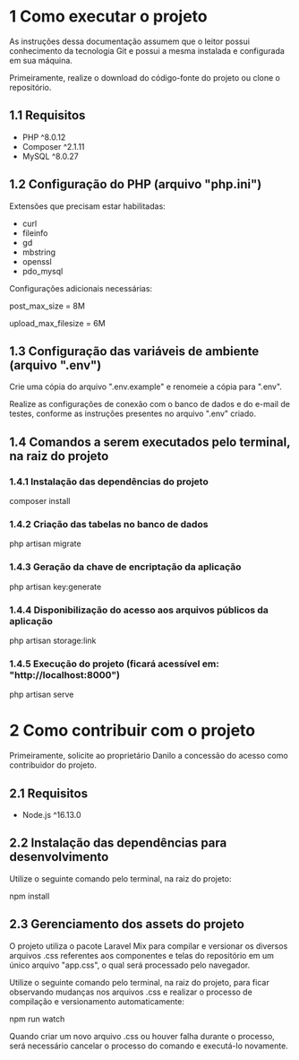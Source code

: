 # 1 Como executar o projeto


<p>As instruções dessa documentação assumem que o leitor possui conhecimento da tecnologia Git e possui a mesma instalada e configurada em sua máquina.</p>

<p>Primeiramente, realize o download do código-fonte do projeto ou clone o repositório.</p>


## 1.1 Requisitos

- PHP ^8.0.12
- Composer ^2.1.11
- MySQL ^8.0.27


## 1.2 Configuração do PHP (arquivo "php.ini")

<p>Extensões que precisam estar habilitadas:</p>

- curl
- fileinfo
- gd
- mbstring
- openssl
- pdo_mysql

<p>Configurações adicionais necessárias:</p>

<p>post_max_size = 8M</p>
<p>upload_max_filesize = 6M</p>


## 1.3 Configuração das variáveis de ambiente (arquivo ".env")

<p>Crie uma cópia do arquivo ".env.example" e renomeie a cópia para ".env".</p>

<p>Realize as configurações de conexão com o banco de dados e do e-mail de testes, conforme as instruções presentes no arquivo ".env" criado.</p>


## 1.4 Comandos a serem executados pelo terminal, na raiz do projeto

### 1.4.1 Instalação das dependências do projeto

<p>composer install</p>

### 1.4.2 Criação das tabelas no banco de dados

<p>php artisan migrate</p>

### 1.4.3 Geração da chave de encriptação da aplicação

<p>php artisan key:generate</p>

### 1.4.4 Disponibilização do acesso aos arquivos públicos da aplicação

<p>php artisan storage:link</p>

### 1.4.5 Execução do projeto (ficará acessível em: "http://localhost:8000")

<p>php artisan serve</p>




# 2 Como contribuir com o projeto


<p>Primeiramente, solicite ao proprietário Danilo a concessão do acesso como contribuidor do projeto.</p>


## 2.1 Requisitos

- Node.js ^16.13.0


## 2.2 Instalação das dependências para desenvolvimento

<p>Utilize o seguinte comando pelo terminal, na raiz do projeto:</p>

<p>npm install</p>


## 2.3 Gerenciamento dos assets do projeto

<p>O projeto utiliza o pacote Laravel Mix para compilar e versionar os diversos arquivos .css referentes aos componentes e telas do repositório em um único arquivo "app.css", o qual será processado pelo navegador.</p>

<p>Utilize o seguinte comando pelo terminal, na raiz do projeto, para ficar observando mudanças nos arquivos .css e realizar o processo de compilação e versionamento automaticamente:</p>

<p>npm run watch</p>

<p>Quando criar um novo arquivo .css ou houver falha durante o processo, será necessário cancelar o processo do comando e executá-lo novamente.</p>
